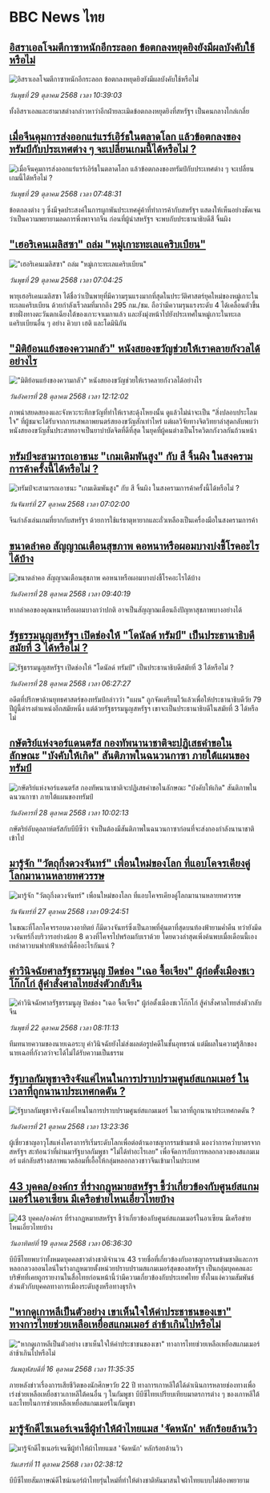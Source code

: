 # BBC News ไทย## [อิสราเอลโจมตีกาซาหนักอีกระลอก ข้อตกลงหยุดยิงยังมีผลบังคับใช้หรือไม่](https://www.bbc.com/thai/articles/cwykprx1q1ko?at_medium=RSS&at_campaign=rss?at_campaign=githubrss)![อิสราเอลโจมตีกาซาหนักอีกระลอก ข้อตกลงหยุดยิงยังมีผลบังคับใช้หรือไม่](https://ichef.bbci.co.uk/ace/ws/240/cpsprodpb/8081/live/82f75f60-b43d-11f0-8619-03f374390a48.jpg)_วันพุธที่ 29 ตุลาคม 2568 เวลา 10:39:03_ทั้งอิสราเอลและฮามาสต่างกล่าวหาว่าอีกฝ่ายละเมิดข้อตกลงหยุดยิงที่สหรัฐฯ เป็นคนกลางไกล่เกลี่ย## [เมื่อจีนคุมการส่งออกแร่แรร์เอิร์ธในตลาดโลก แล้วข้อตกลงของทรัมป์กับประเทศต่าง ๆ จะเปลี่ยนเกมนี้ได้หรือไม่ ?](https://www.bbc.com/thai/articles/cgqlnzzwqvko?at_medium=RSS&at_campaign=rss?at_campaign=githubrss)![เมื่อจีนคุมการส่งออกแร่แรร์เอิร์ธในตลาดโลก แล้วข้อตกลงของทรัมป์กับประเทศต่าง ๆ จะเปลี่ยนเกมนี้ได้หรือไม่ ?](https://ichef.bbci.co.uk/ace/ws/240/cpsprodpb/7499/live/5781cda0-b485-11f0-b2a1-6f537f66f9aa.jpg)_วันพุธที่ 29 ตุลาคม 2568 เวลา 07:48:31_ข้อตกลงต่าง ๆ ซึ่งมีจุดประสงค์ในการผูกพันประเทศคู่ค้าที่ทำการค้ากับสหรัฐฯ แสดงให้เห็นอย่างชัดเจนว่าเป็นความพยายามลดการพึ่งพาจากจีน ก่อนที่ผู้นำสหรัฐฯ จะพบกับประธานาธิบดีสี จิ้นผิง## ["เฮอริเคนเมลิสซา" ถล่ม "หมู่เกาะทะเลแคริบเบียน"](https://www.bbc.com/thai/articles/cy40dwwplzlo?at_medium=RSS&at_campaign=rss?at_campaign=githubrss)!["เฮอริเคนเมลิสซา" ถล่ม "หมู่เกาะทะเลแคริบเบียน"](https://ichef.bbci.co.uk/ace/ws/240/cpsprodpb/6c38/live/1cf1c9a0-b495-11f0-aa13-0b0479f6f42a.jpg)_วันพุธที่ 29 ตุลาคม 2568 เวลา 07:04:25_พายุเฮอริเคนเมลิสซา ได้ชื่อว่าเป็นพายุที่มีความรุนแรงมากที่สุดในประวัติศาสตร์ยุคใหม่ของหมู่เกาะในทะเลแคริบเบียน ด้วยกำลังเร็วลมที่มากถึง 295 กม./ชม. ถือว่ามีความรุนแรงระดับ 4 ได้เคลื่อนตัวขึ้นชายฝั่งทางตะวันตกเฉียงใต้ของเกาะจาเมกาแล้ว และยังมุ่งหน้าไปยังประเทศในหมู่เกาะในทะเลแคริบเบียนอื่น ๆ อย่าง คิวบา เฮติ และโดมินิกัน## ["มิติย้อนแย้งของความกลัว" หนังสยองขวัญช่วยให้เราคลายกังวลได้อย่างไร](https://www.bbc.com/thai/articles/ckgzd87k61mo?at_medium=RSS&at_campaign=rss?at_campaign=githubrss)!["มิติย้อนแย้งของความกลัว" หนังสยองขวัญช่วยให้เราคลายกังวลได้อย่างไร](https://ichef.bbci.co.uk/ace/ws/240/cpsprodpb/95d7/live/107ab4a0-b3f2-11f0-aa13-0b0479f6f42a.jpg)_วันอังคารที่ 28 ตุลาคม 2568 เวลา 12:12:02_ภาพน่าสยดสยองและจังหวะระทึกขวัญที่ทำให้เราสะดุ้งโหยงนั้น ดูแล้วไม่น่าจะเป็น “สิ่งปลอบประโลมใจ” ที่ผู้ชมจะได้รับจากการเสพภาพยนตร์สยองขวัญสักเท่าไหร่ แต่ผลวิจัยทางจิตวิทยาล่าสุดกลับพบว่า หนังสยองขวัญสั่นประสาทอาจเป็นยาบำบัดจิตที่ดีที่สุด ในยุคที่ผู้คนต่างเป็นโรควิตกกังวลกันถ้วนหน้า## [ทรัมป์จะสามารถเอาชนะ "เกมเดิมพันสูง" กับ สี จิ้นผิง ในสงครามการค้าครั้งนี้ได้หรือไม่ ?](https://www.bbc.com/thai/articles/c3dn1pnl0vro?at_medium=RSS&at_campaign=rss?at_campaign=githubrss)![ทรัมป์จะสามารถเอาชนะ "เกมเดิมพันสูง" กับ สี จิ้นผิง ในสงครามการค้าครั้งนี้ได้หรือไม่ ?](https://ichef.bbci.co.uk/ace/ws/240/cpsprodpb/893f/live/39474f10-b08c-11f0-9030-57c222c79f8b.jpg)_วันจันทร์ที่ 27 ตุลาคม 2568 เวลา 07:02:00_จีนกำลังเล่นเกมที่ยากกับสหรัฐฯ ด้วยการใช้แร่ธาตุหายากและถั่วเหลืองเป็นเครื่องมือในสงครามการค้า## [ขนาดลำคอ สัญญาณเตือนสุขภาพ คอหนาหรือผอมบางบ่งชี้โรคอะไรได้บ้าง](https://www.bbc.com/thai/articles/c5yd951mnd6o?at_medium=RSS&at_campaign=rss?at_campaign=githubrss)![ขนาดลำคอ สัญญาณเตือนสุขภาพ คอหนาหรือผอมบางบ่งชี้โรคอะไรได้บ้าง](https://ichef.bbci.co.uk/ace/ws/240/cpsprodpb/6c5e/live/412fdf50-ab5d-11f0-b0f1-8b73bbc9408d.jpg)_วันอังคารที่ 28 ตุลาคม 2568 เวลา 09:40:19_หากลำคอของคุณหนาหรือผอมบางกว่าปกติ อาจเป็นสัญญาณเตือนถึงปัญหาสุขภาพบางอย่างได้## [รัฐธรรมนูญสหรัฐฯ เปิดช่องให้ "โดนัลด์ ทรัมป์" เป็นประธานาธิบดีสมัยที่ 3 ได้หรือไม่ ?](https://www.bbc.com/thai/articles/cql9e3rdkw5o?at_medium=RSS&at_campaign=rss?at_campaign=githubrss)![รัฐธรรมนูญสหรัฐฯ เปิดช่องให้ "โดนัลด์ ทรัมป์" เป็นประธานาธิบดีสมัยที่ 3 ได้หรือไม่ ?](https://ichef.bbci.co.uk/ace/ws/240/cpsprodpb/2e00/live/84b8ff40-b3be-11f0-b2a1-6f537f66f9aa.jpg)_วันอังคารที่ 28 ตุลาคม 2568 เวลา 06:27:27_อดีตที่ปรึกษาด้านยุทธศาสตร์ของทรัมป์กล่าวว่า "แผน" ถูกจัดเตรียมไว้แล้วเพื่อให้ประธานาธิบดีวัย 79 ปีผู้นี้ดำรงตำแหน่งอีกสมัยหนึ่ง แต่ด้วยรัฐธรรมนูญสหรัฐฯ เขาจะเป็นประธานาธิบดีในสมัยที่ 3 ได้หรือไม่## [กษัตริย์แห่งจอร์แดนตรัส กองทัพนานาชาติจะปฏิเสธคำขอในลักษณะ "บังคับให้เกิด" สันติภาพในฉนวนกาซา ภายใต้แผนของทรัมป์](https://www.bbc.com/thai/articles/c364j1x6jkno?at_medium=RSS&at_campaign=rss?at_campaign=githubrss)![กษัตริย์แห่งจอร์แดนตรัส กองทัพนานาชาติจะปฏิเสธคำขอในลักษณะ "บังคับให้เกิด" สันติภาพในฉนวนกาซา ภายใต้แผนของทรัมป์](https://ichef.bbci.co.uk/ace/ws/240/cpsprodpb/c0ee/live/350e5f20-b2e3-11f0-b2a1-6f537f66f9aa.jpg)_วันอังคารที่ 28 ตุลาคม 2568 เวลา 10:02:13_กษัตริย์อับดุลลาห์ตรัสกับบีบีซีว่า จำเป็นต้องมีสันติภาพในฉนวนกาซาก่อนที่จะส่งกองกำลังนานาชาติเข้าไป## [มารู้จัก "วัตถุกึ่งดวงจันทร์" เพื่อนใหม่ของโลก ที่แอบโคจรเคียงคู่โลกมานานหลายทศวรรษ](https://www.bbc.com/thai/articles/cm2ez899ye3o?at_medium=RSS&at_campaign=rss?at_campaign=githubrss)![มารู้จัก "วัตถุกึ่งดวงจันทร์" เพื่อนใหม่ของโลก ที่แอบโคจรเคียงคู่โลกมานานหลายทศวรรษ](https://ichef.bbci.co.uk/ace/ws/240/cpsprodpb/d726/live/607081f0-b0c4-11f0-b0fc-6571ce384f7a.jpg)_วันจันทร์ที่ 27 ตุลาคม 2568 เวลา 09:24:51_ในขณะที่โลกโคจรรอบดวงอาทิตย์ ก็มีดวงจันทร์ซึ่งเป็นภาพที่คุ้นตาที่สุดบนท้องฟ้ายามค่ำคืน ทว่ายังมีดวงจันทร์กึ่งบริวารอย่างน้อย 8 ดวงที่โคจรไปพร้อมกับเราด้วย โดยดวงล่าสุดเพิ่งค้นพบเมื่อเดือนนี้เอง เหล่าดาวบนฟากฟ้าเหล่านี้คืออะไรกันแน่ ?## [คำวินิจฉัยศาลรัฐธรรมนูญ ปิดช่อง "เฉอ จื้อเจียง" ผู้ก่อตั้งเมืองชเวโก๊กโก่ สู้คำสั่งศาลไทยส่งตัวกลับจีน](https://www.bbc.com/thai/articles/cp3dydpn5zzo?at_medium=RSS&at_campaign=rss?at_campaign=githubrss)![คำวินิจฉัยศาลรัฐธรรมนูญ ปิดช่อง "เฉอ จื้อเจียง" ผู้ก่อตั้งเมืองชเวโก๊กโก่ สู้คำสั่งศาลไทยส่งตัวกลับจีน](https://ichef.bbci.co.uk/ace/ws/240/cpsprodpb/97c4/live/de3482d0-af16-11f0-b2a1-6f537f66f9aa.jpg)_วันพุธที่ 22 ตุลาคม 2568 เวลา 08:11:13_ทีมทนายความของนายเฉอระบุ คำวินิจฉัยยังไม่ส่งผลต่อรูปคดีในชั้นอุทธรณ์ แต่มีผลในความรู้สึกของนายเฉอที่กังวลว่าจะได้ไม่ได้รับความเป็นธรรม## [รัฐบาลกัมพูชาจริงจังแค่ไหนในการปราบปรามศูนย์สแกมเมอร์ ในเวลาที่ถูกนานาประเทศกดดัน ?](https://www.bbc.com/thai/articles/cn97vdw808yo?at_medium=RSS&at_campaign=rss?at_campaign=githubrss)![รัฐบาลกัมพูชาจริงจังแค่ไหนในการปราบปรามศูนย์สแกมเมอร์ ในเวลาที่ถูกนานาประเทศกดดัน ?](https://ichef.bbci.co.uk/ace/ws/240/cpsprodpb/dec3/live/c77a1590-ae7c-11f0-86fd-8d837d20b15a.jpg)_วันอังคารที่ 21 ตุลาคม 2568 เวลา 13:23:36_ผู้เชี่ยวชาญอาวุโสแห่งโครงการริเริ่มระดับโลกเพื่อต่อต้านอาชญากรรมข้ามชาติ มองว่าการคว่ำบาตรจากสหรัฐฯ สะท้อนว่าที่ผ่านมารัฐบาลกัมพูชา "ไม่ได้ทำอะไรเลย" เพื่อจัดการกับการหลอกลวงของสแกมเมอร์ แต่กลับสร้างสภาพแวดล้อมที่เอื้อให้กลุ่มหลอกลวงชาวจีนเข้ามาในประเทศ## [43 บุคคล/องค์กร ที่ร่างกฎหมายสหรัฐฯ ชี้ว่าเกี่ยวข้องกับศูนย์สแกมเมอร์ในอาเซียน มีเครือข่ายไหนเอี่ยวไทยบ้าง](https://www.bbc.com/thai/articles/cx2d77gpq7ko?at_medium=RSS&at_campaign=rss?at_campaign=githubrss)![43 บุคคล/องค์กร ที่ร่างกฎหมายสหรัฐฯ ชี้ว่าเกี่ยวข้องกับศูนย์สแกมเมอร์ในอาเซียน มีเครือข่ายไหนเอี่ยวไทยบ้าง](https://ichef.bbci.co.uk/ace/ws/240/cpsprodpb/ee5d/live/4efeece0-aa84-11f0-aa13-0b0479f6f42a.jpg)_วันอาทิตย์ที่ 19 ตุลาคม 2568 เวลา 06:36:30_บีบีซีไทยพบว่าทั้งหมดบุคคลชาวต่างชาติจำนวน 43 รายชื่อที่เกี่ยวข้องกับอาชญากรรมข้ามชาติและการหลอกลวงออนไลน์ในร่างกฎหมายตั้งหน่วยปราบปรามสแกมเมอร์สุดของสหรัฐฯ เป็นกลุ่มบุคคลและบริษัทที่เคยถูกรายงานในสื่อไทยก่อนหน้านี้ว่ามีความเกี่ยวข้องกับประเทศไทย ทั้งในแง่ความสัมพันธ์ส่วนตัวกับบุคคลทางการเมืองระดับสูงหรือทางธุรกิจ## ["หากดูเกาหลีเป็นตัวอย่าง เขาเห็นใจให้ค่าประชาชนของเขา" ทางการไทยช่วยเหลือเหยื่อสแกมเมอร์ ล่าช้าเกินไปหรือไม่](https://www.bbc.com/thai/articles/c620lgl676ko?at_medium=RSS&at_campaign=rss?at_campaign=githubrss)!["หากดูเกาหลีเป็นตัวอย่าง เขาเห็นใจให้ค่าประชาชนของเขา" ทางการไทยช่วยเหลือเหยื่อสแกมเมอร์ ล่าช้าเกินไปหรือไม่](https://ichef.bbci.co.uk/ace/ws/240/cpsprodpb/0d67/live/6c10aa60-aa81-11f0-b2a1-6f537f66f9aa.jpg)_วันพฤหัสบดีที่ 16 ตุลาคม 2568 เวลา 11:35:35_ภายหลังข่าวเรื่องการเสียชีวิตของนักศึกษาวัย 22 ปี ทางการเกาหลีใต้ได้ดำเนินการหลายช่องทางเพื่อเร่งช่วยเหลือเหยื่อชาวเกาหลีใต้คนอื่น ๆ ในกัมพูชา  บีบีซีไทยเปรียบเทียบมาตรการต่าง ๆ ของเกาหลีใต้และไทยในการช่วยเหลือเหยื่อสแกมเมอร์ในกัมพูชา## [มารู้จักดีไซเนอร์เจนซีผู้ทำให้ผ้าไทยแมส 'จัดหนัก' หลักร้อยล้านวิว](https://www.bbc.com/thai/articles/cj4y72rr9gjo?at_medium=RSS&at_campaign=rss?at_campaign=githubrss)![มารู้จักดีไซเนอร์เจนซีผู้ทำให้ผ้าไทยแมส 'จัดหนัก' หลักร้อยล้านวิว](https://ichef.bbci.co.uk/ace/ws/240/cpsprodpb/c3a0/live/d4ae1ad0-a40f-11f0-b741-177e3e2c2fc7.jpg)_วันเสาร์ที่ 11 ตุลาคม 2568 เวลา 02:38:12_บีบีซีไทยสัมภาษณ์ดีไซน์เนอร์ผ้าไทยรุ่นใหม่ที่ทำให้ต่างชาติหันมาสนใจผ้าไทยแบบไม่ต้องพยายาม